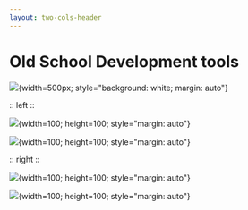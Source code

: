 ```yaml
---
layout: two-cols-header
---
```


# Old School Development tools

![](/assets/architecture.png){width=500px; style="background: white; margin: auto"}

:: left ::

![](https://cdn-icons-png.flaticon.com/512/5968/5968332.png){width=100; height=100; style="margin: auto"}

![](https://cdn.icon-icons.com/icons2/2415/PNG/512/java_original_wordmark_logo_icon_146459.png){width=100; height=100; style="margin: auto"}

:: right ::

![](https://upload.wikimedia.org/wikipedia/commons/thumb/6/62/Ruby_On_Rails_Logo.svg/2560px-Ruby_On_Rails_Logo.svg.png){width=100; height=100; style="margin: auto"}

![](https://logowik.com/content/uploads/images/net-framework5481.logowik.com.webp){width=100; height=100; style="margin: auto"}

